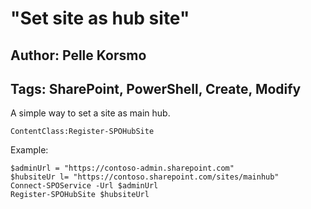 # "Set site as hub site"

## Author: Pelle Korsmo

## Tags: SharePoint, PowerShell, Create, Modify

A simple way to set a site as main hub.

```
ContentClass:Register-SPOHubSite

```

Example:

```
$adminUrl = "https://contoso-admin.sharepoint.com"
$hubsiteUr l= "https://contoso.sharepoint.com/sites/mainhub"
Connect-SPOService -Url $adminUrl 
Register-SPOHubSite $hubsiteUrl
```